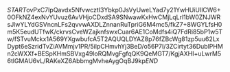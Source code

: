 $START$ovPxC7IpQavdx5NfvwcztI3Ybkp0JsVyUweLYad7y21YwHUiUIlCW6+0OFkNZ4exNvYUvuz6AvVHjoCDxdSA9SNwawKxHwCMjLqLrl1bW0ZNJWRsJlwYLYdGSVncnLFs2qvvwAXDLZnnanRuTpriG6M4mc5/fkZ7+8WGYLfsH0m5K5eudUTfwK/ckrvsCveWZajknfswxCuar6AE1CoMdfs4iQ7FdRi85bP1w5Tw/fSTvuMckx1A569YXgwbufcA5T2AQUQLDYAZ8p76fZBcWg81zp5uu62LxDypt6eSzridTvZiAVMmjv1PR/5ilpCHmvhYj3BeD/o56P7I/3ZCirtyt36DublPHMn2cWXXf+BESpKHmSBVxg49loRQMvgFgfqQK9QeMGT7/KgjAXHI+uLwrM56tlGMAU6vL/RAKeXZ6AbbmgMvheAygOqBJ9kp$END$